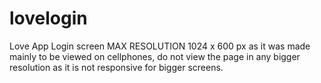 # lovelogin
Love App Login screen
MAX RESOLUTION 1024 x 600 px as it was made mainly to be viewed on cellphones, do not view the page in any bigger resolution as it is not responsive for bigger screens.
